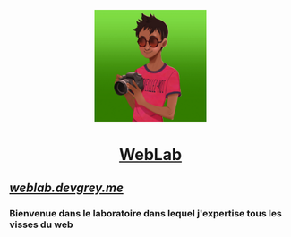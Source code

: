 <a href="https://devgrey.me/WebLab/"><p align="center"><img src="logo.jpg" height="200"></p></a>

<a href="https://devgrey.me/WebLab/"><h1 align="center">WebLab</h1></a>

## [***weblab.devgrey.me***](https://devgrey.me/WebLab/)
### Bienvenue dans le laboratoire dans lequel j'expertise tous les visses du web
